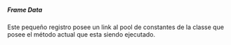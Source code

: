 ##### Frame Data



Este pequeño registro posee un link al pool de constantes de la classe que posee el método actual que esta siendo ejecutado.

